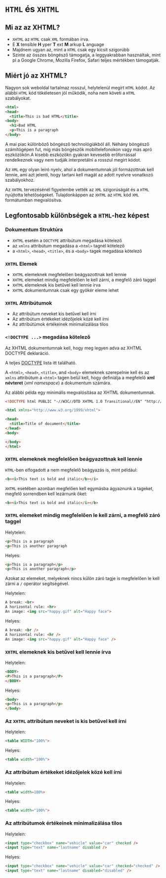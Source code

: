 # ```HTML``` és ```XHTML```


## Mi az az XHTML?

* ```XHTML``` az ```HTML``` csak ```XML``` formában írva.
* E __X__ tensible __H__ yper __T__ ext __M__ arkup __L__ anguage
* Majdnem ugyan az, mint a ```HTML``` csak egy kicsit szigorúbb
* Szinte az összes böngésző támogatja, a leggyakrabban használtak, mint pl a Google Chrome, Mozilla Firefox, Safari teljes mértékben támogatják.


## Miért jó az XHTML?

Nagyon sok weboldal tartalmaz rosszul, helytelenül megírt ```HTML``` kódot. Az alábbi ```HTML``` kód tökéletesen jól működik, noha nem követi a ```HTML``` szabályokat.

```html
<html>
<head>
  <title>This is bad HTML</title>
<body>
  <h1>Bad HTML
  <p>This is a paragraph
</body>
```

A mai piac különböző böngésző technológiákból áll. Néhány böngésző számítógépen fut, míg más böngészők mobiltelefonokon vagy más apró eszközökön.A kisebb eszközökn gyakran kevesebb erőforrással rendelkeznek vagy nem tudják interpretálni a rosszul megírt kódot.

Az ```XML``` egy olyan leíró nyelv, ahol a dokumentumnak jól formázottnak kell lennie, ami azt jelenti, hogy tartani kell magát az adott nyelvre vonatkozó szabályokhoz.

Az ```XHTML``` tervezésénél figyelembe vették az ```XML``` szigorúságát és a ```HTML``` nyújtotta lehetőségeket. Tulajdonkáppen az ```XHTML``` az ```HTML``` kód ```XML``` formátumban megvalósítva.


## Legfontosabb különbségek a ```HTML```-hez képest


### Dokumentum Struktúra


* ```XHTML``` esetén a ```DOCTYPE``` attribútum megadása kötelező
* az ```xmlns``` attribútum megadása a ```<html>``` tagnél kötelező
* a ```<html>```, ```<head>```, ```<title>```, és a  ```<body>``` tagek megadása kötelező


### ```XHTML``` Elemek


* ```XHTML``` elemeknek megfelelően beágyazottnak kell lennie
* ```XHTML``` elemeket mindig megfelelően le kell zárni, a megfelő záró taggel
* ```XHTML``` elemeknek kis betűvel kell lennie írva
* ```XHTML``` dokumentumnak csak egy gyökér eleme lehet


### ```XHTML``` Attribútumok


* Az attribútum neveket kis betűvel kell írni
* Az attribútum értékeket idézőjelek közé kell írni
* Az attribútúmok értékeinek minimalizálása tilos


### ```<!DOCTYPE ...>``` megadása kötelező


Az XHTML dokumentumnak kell, hogy meg legyen adva az XHTML DOCTYPE deklaráció.

A teljes [DOCTYPE](https://www.w3schools.com/tags/tag_doctype.asp) lista itt található.

A ```<html>```, ```<head>```, ```<title>```, and ```<body>``` elemeknek szerepelnie kell és az ```xmlns``` attribútum a ```<html>``` tagen belül kell, hogy definiálja a megfelelő __xml névteret__ (_xml namespace_) a dokumentum számára.

Az alábbi példa egy minimális megvalósítása az XHTML dokumentumnak.

```html
<!DOCTYPE html PUBLIC "-//W3C//DTD XHTML 1.0 Transitional//EN" "http://www.w3.org/TR/xhtml1/DTD/xhtml1-transitional.dtd">

<html xmlns="http://www.w3.org/1999/xhtml">

<head>
  <title>Title of document</title>
</head>
<body>

</body>
</html>
```


### ```XHTML``` elemeknek megfelelően beágyazottnak kell lennie


```HTML```-ben elfogadott a nem megfelelő beágyazás is, mint például:

```html
<b><i>This text is bold and italic</b></i>
```

```XHTML``` esetében azonban megfelően kell egymásba ágyaznunk a tageket, megfelő sorrendben kell lezárnunk őket:

```html
<b><i>This text is bold and italic</i></b>
```


### ```XHTML``` elemeket mindig megfelelően le kell zárni, a megfelő záró taggel


Helytelen:

```html
<p>This is a paragraph
<p>This is another paragraph
```

Helyes:

```html
<p>This is a paragraph</p>
<p>This is another paragraph</p>
```

Azokat az elemeket, melyeknek nincs külön záró tagje is megfelelően le kell zárni a ```/``` operátor segítségével.

Helytelen:

```html
A break: <br>
A horizontal rule: <hr>
An image: <img src="happy.gif" alt="Happy face">
```

Helyes:

```html
A break: <br />
A horizontal rule: <hr />
An image: <img src="happy.gif" alt="Happy face" />
```


### ```XHTML``` elemeknek kis betűvel kell lennie írva


Helytelen:

```html
<BODY>
<P>This is a paragraph</P>
</BODY>
```

Helyes:

```html
<body>
<p>This is a paragraph</p>
</body>
```

### Az ```XHTML``` attribútum neveket is kis betűvel kell írni

Helytelen:

```html
<table WIDTH="100%">
```

Helyes:

```html
<table width="100%">
```


### Az attribútum értékeket idézőjelek közé kell írni


Helytelen:

```html
<table width=100%>
```

Helyes:

```html
<table width="100%">
```


### Az attribútumok értékeinek minimalizálása tilos


Helytelen:

```html
<input type="checkbox" name="vehicle" value="car" checked />
<input type="text" name="lastname" disabled />
```

Helyes:

```html
<input type="checkbox" name="vehicle" value="car" checked="checked" />
<input type="text" name="lastname" disabled="disabled" />
```